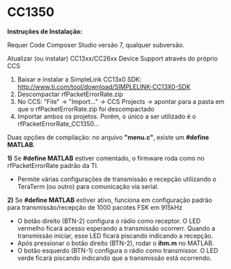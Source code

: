 # CC1350

**Instruções de Instalação:**

Requer Code Composer Studio versão 7, qualquer subversão.

Atualizar (ou instalar) CC13xx/CC26xx Device Support através do próprio CCS
1. Baixar e instalar a SimpleLink CC13x0 SDK: http://www.ti.com/tool/download/SIMPLELINK-CC13X0-SDK
2. Descompactar rfPacketErrorRate.zip
3. No CCS: "File" -> "Import..." -> CCS Projects -> apontar para a pasta em que o rfPacketErrorRate.zip foi descompactado
4. Importar ambos os projetos. Porém, o único a ser utilizado é o rfPacketErrorRate_CC1350...

Duas opções de compilação: no arquivo **"menu.c"**, existe um **#define MATLAB**.

**1)** Se **#define MATLAB** estiver comentado, o firmware roda como no rfPacketErrorRate padrão da TI.
- Permite várias configurações de transmissão e recepção utilizando o TeraTerm (ou outro) para comunicação via serial.

**2)** Se **#define MATLAB** estiver ativo, funciona em configuração padrão para transmissão/recepção de 1000 pacotes FSK em 915kHz
- O botão direito (BTN-2) configura o rádio como receptor. O LED vermelho ficará acesso esperando a transmissão ocorrerr. Quando a transmissão iniciar, esse LED ficará piscando indicando a recepção.
- Após pressionar o botão direito (BTN-2), rodar o **ihm.m** no MATLAB.
- O botão esquerdo (BTN-1) configura o rádio como transmissor. O LED verde ficará piscando indicando que a transmissão está ocorrendo.
